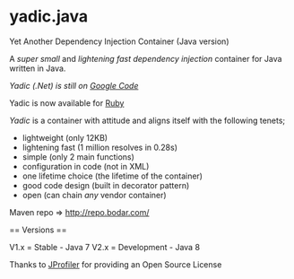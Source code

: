 yadic.java
==========

Yet Another Dependency Injection Container (Java version)

A _super small_ and _lightening fast_ *dependency injection* container for Java written in Java.

*Yadic (.Net) is still on [Google Code](http://code.google.com/p/yadic/)*

Yadic is now available for [Ruby](http://github.com/benbc/yadic.rb)

*Yadic* is a container with attitude and aligns itself with the following tenets;

  * lightweight (only 12KB)
  * lightening fast (1 million resolves in 0.28s)
  * simple (only 2 main functions)
  * configuration in code (not in XML)
  * one lifetime choice (the lifetime of the container)
  * good code design (built in decorator pattern)
  * open (can chain _any_ vendor container)

Maven repo  => http://repo.bodar.com/

== Versions ==

V1.x = Stable - Java 7
V2.x = Development - Java 8



Thanks to [JProfiler](http://www.ej-technologies.com/products/jprofiler/overview.html) for providing an Open Source License
